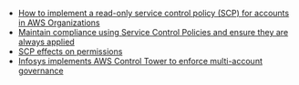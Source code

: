 - [How to implement a read-only service control policy (SCP) for accounts in AWS Organizations](https://aws.amazon.com/blogs/mt/implement-read-only-service-control-policy-in-aws-organizations/)
- [Maintain compliance using Service Control Policies and ensure they are always applied](https://aws.amazon.com/blogs/mt/maintain-compliance-using-service-control-policies-and-ensure-they-are-always-applied/)
- [SCP effects on permissions](https://docs.aws.amazon.com/organizations/latest/userguide/orgs_manage_policies_scps.html#scp-effects-on-permissions)
- [Infosys implements AWS Control Tower to enforce multi-account governance](https://aws.amazon.com/blogs/mt/infosys-implements-aws-control-tower-to-enforce-multi-account-governance/)
